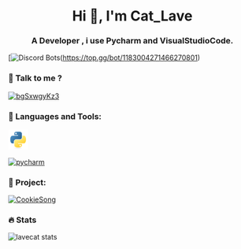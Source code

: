 <h1 align="center">Hi 👋, I'm Cat_Lave</h1>
<h3 align="center">A Developer , i use Pycharm and VisualStudioCode.</h3>

[![Discord Bots](https://top.gg/api/widget/owner/1183004271466270801.svg)(https://top.gg/bot/1183004271466270801)

<h3 align="left">🔗 Talk to me ?</h3>
<p align="left">
<a href="https://discord.gg/bgSxwgyKz3" target="blank"><img align="center" src="https://raw.githubusercontent.com/rahuldkjain/github-profile-readme-generator/master/src/images/icons/Social/discord.svg" alt="bgSxwgyKz3" height="30" width="40" /></a>
</p>

<h3 align="left">🔧 Languages and Tools:</h3>
<p align="left"> <a href="https://www.python.org" target="_blank" rel="noreferrer"> <img src="https://raw.githubusercontent.com/devicons/devicon/master/icons/python/python-original.svg" alt="python" width="40" height="40"/> </a> </p> <p align="left"> <a href="https://www.jetbrains.com/pycharm/" target="_blank" rel="noreferrer"> <img src="https://upload.wikimedia.org/wikipedia/commons/1/1d/PyCharm_Icon.svg" alt="pycharm" width="40" height="40"/> </a> </p>
<h3 align="left">🚩 Project:</h3>
<p align="left"> <a href="https://discord.gg/mPMcHmZsdM" target="_blank" rel="noreferrer"> <img src="https://cdn.discordapp.com/attachments/1221209995832594513/1238239781859885150/CookieSongBot__Logo_CookieSong__by_lirus_12345_3.png?ex=668e52e9&is=668d0169&hm=5613a84779d3348419cd829aeb69d59250eb65b3466f01de1aa2a7415babb4ac&" alt="CookieSong" width="40" height="40"/> </a> </p> 

<h3 align="left">🔥 Stats</h3>
<img align="left" alt="lavecat stats" src="https://github-readme-stats.vercel.app/api?username=lavecat&count_private=true&show_icons=true&theme=radical">
</p>

